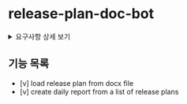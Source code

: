 # release-plan-doc-bot

<details>
<summary>요구사항 상세 보기</summary>
<div markdown="1">

## 🚀 기능 요구사항
- 이 프로그램은 배포계획서 관련 업무를 자동으로 진행하는 프로그램이다.
- 배포계획서 관련 업무는 다음과 같다
  - 배포일마다 배포계획서 내 **제목, 내용, 작업**을 취합해서 메일로 발송
  - 배포계획서 내용을 Serviceflow 내용을 기반으로 검증 및 수정
  - 검증 후 **배포계획서 및 Serviceflow 내용**을 취합해서 메일로 발송

## ✍🏻 입출력 요구사항
### ⌨️ 입력
- Word 문서(.docx)로 된 배포계획서
- 배포계획서를 입력받은 이후, 검증/일별 취합/주별 취합/종료를 구분하는 1/2/3/0 중 하나의 수
- 배포계획서 내 오류가 있는 경우, 내용 수정을 위한 문자열

### 🖥 출력
- 일별/주별 취합 시 취합 양식에 맞는 Word 문서 생성 후 문서 경로를 출력
```
{문서 경로}/{문서 이름}을/를 생성했습니다.
```
- 입력받은 배포계획서가 없는 경우, 오류 메시지 출력 후 종료
```
선택된 배포계획서가 없습니다. 프로그램을 종료합니다.
```
- 검증 중 수정 사항이 있는 경우, 수정이 필요한 내용을 출력 후 입력 대기
```
{문서 이름} 검증 중 다음 오류가 확인되었습니다. 
ERROR : SOR ID EMPTY
변경할 데이터를 입력해주세요.
SOR ID(CHXXXXXX-XXXXXX) : 
```

## 🎱 프로그래밍 요구사항
- Python 코드 컨벤션을 지키면서 프로그래밍한다.
  - 기본적으로 [Google Python Style Guide](https://google.github.io/styleguide/pyguide.html)을 원칙으로 한다.
- indent(인덴트, 들여쓰기) depth를 3이 넘지 않도록 구현한다. 2까지만 허용한다.
  - 예를 들어 while문 안에 if문이 있으면 들여쓰기는 2이다.
  - 힌트: indent(인덴트, 들여쓰기) depth를 줄이는 좋은 방법은 함수(또는 메소드)를 분리하면 된다.
- 3항 연산자를 쓰지 않는다.
- 함수(또는 메소드)가 한 가지 일만 하도록 최대한 작게 만든다.
- 자주 변동되는 정보(ex. 개발자 이름 및 직책)는 별도 파일로 관리한다.
- TDD 방식을 기반으로 Red > Green > Refactor 순으로 개발을 진행한다. (테스트가 불가한 경우, ISSUE에 작성)

## 📈 진행 요구사항
- 기능을 구현하기 전에 release-plan-doc-bot/README.md 파일 및 ISSUE에 구현할 기능 목록을 정리해 추가한다.
- git의 commit 단위는 앞 단계에서 README.md 파일에 정리한 기능 목록 단위로 추가한다.

</div>
</details>

## 기능 목록
- [v] load release plan from docx file
- [v] create daily report from a list of release plans